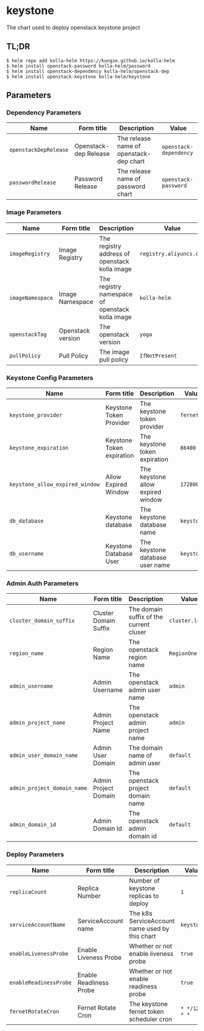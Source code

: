 # keystone

The chart used to deploy openstack keystone project

## TL;DR

```shell
$ helm repo add kolla-helm https://kungze.github.io/kolla-helm
$ helm install openstack-password kolla-helm/password
$ helm install openstack-dependency kolla-helm/openstack-dep
$ helm install openstack-keystone kolla-helm/keystone
```

## Parameters

### Dependency Parameters

| Name                  | Form title            | Description                             | Value                  |
| --------------------- | --------------------- | --------------------------------------- | ---------------------- |
| `openstackDepRelease` | Openstack-dep Release | The release name of openstack-dep chart | `openstack-dependency` |
| `passwordRelease`     | Password Release      | The release name of password chart      | `openstack-password`   |


### Image Parameters

| Name             | Form title        | Description                                     | Value                   |
| ---------------- | ----------------- | ----------------------------------------------- | ----------------------- |
| `imageRegistry`  | Image Registry    | The registry address of openstack kolla image   | `registry.aliyuncs.com` |
| `imageNamespace` | Image Namespace   | The registry namespace of openstack kolla image | `kolla-helm`            |
| `openstackTag`   | Openstack version | The openstack version                           | `yoga`                  |
| `pullPolicy`     | Pull Policy       | The image pull policy                           | `IfNotPresent`          |


### Keystone Config Parameters

| Name                            | Form title                | Description                       | Value      |
| ------------------------------- | ------------------------- | --------------------------------- | ---------- |
| `keystone_provider`             | Keystone Token Provider   | The keystone token provider       | `fernet`   |
| `keystone_expiration`           | Keystone Token expiration | The keystone token expiration     | `86400`    |
| `keystone_allow_expired_window` | Allow Expired Window      | The keystone allow expired window | `172800`   |
| `db_database`                   | Keystone database         | The keystone database name        | `keystone` |
| `db_username`                   | Keystone Database User    | The keystone database user name   | `keystone` |


### Admin Auth Parameters

| Name                        | Form title            | Description                             | Value           |
| --------------------------- | --------------------- | --------------------------------------- | --------------- |
| `cluster_domain_suffix`     | Cluster Domain Suffix | The domain suffix of the current cluser | `cluster.local` |
| `region_name`               | Region Name           | The openstack region name               | `RegionOne`     |
| `admin_username`            | Admin Username        | The openstack admin user name           | `admin`         |
| `admin_project_name`        | Admin Project Name    | The openstack admin project name        | `admin`         |
| `admin_user_domain_name`    | Admin User Domain     | The domain name of admin user           | `default`       |
| `admin_project_domain_name` | Admin Project Domain  | The openstack project domain name       | `default`       |
| `admin_domain_id`           | Admin Domain Id       | The openstack admin domain id           | `default`       |


### Deploy Parameters

| Name                   | Form title              | Description                                    | Value          |
| ---------------------- | ----------------------- | ---------------------------------------------- | -------------- |
| `replicaCount`         | Replica Number          | Number of keystone replicas to deploy          | `1`            |
| `serviceAccountName`   | ServiceAccount name     | The k8s ServiceAccount name used by this chart | `keystone`     |
| `enableLivenessProbe`  | Enable Liveness Probe   | Whether or not enable liveness probe           | `true`         |
| `enableReadinessProbe` | Enable Readliness Probe | Whether or not enable readiness probe          | `true`         |
| `fernetRotateCron`     | Fernet Rotate Cron      | The keystone fernet token scheduler cron       | `* */12 * * *` |
